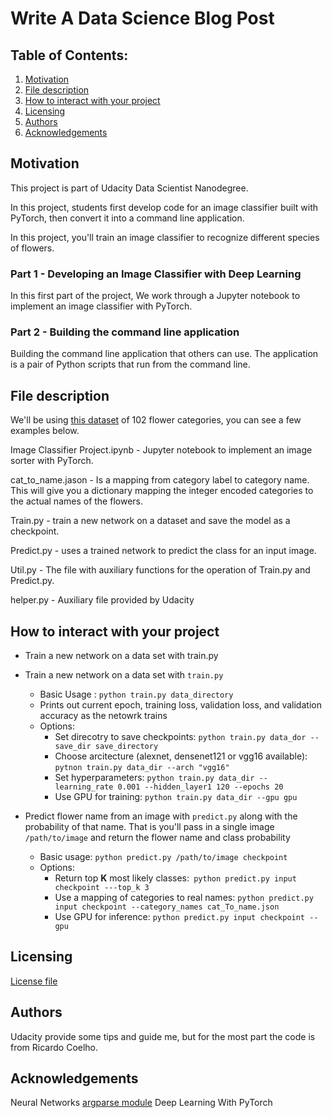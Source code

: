 # Write A Data Science Blog Post 

## Table of Contents:

1. [Motivation](#motivation)
2. [File description](#file)
3. [How to interact with your project](#interact)
4. [Licensing](#licensing)
5. [Authors](#author)
6. [Acknowledgements](#ack)

## Motivation <a name="motivation"></a>
This project is part of Udacity Data Scientist Nanodegree.

In this project, students first develop code for an image classifier built with PyTorch, then convert it into a command line application.

In this project, you'll train an image classifier to recognize different species of flowers. 

### Part 1  - Developing an Image Classifier with Deep Learning

In this first part of the project, We work through a Jupyter notebook to implement an image classifier with PyTorch. 

### Part 2 - Building the command line application

Building the command line application that others can use. The application is a pair of Python scripts that run from the command line.

## File description <a name="file"></a>

We'll be using [this dataset](http://www.robots.ox.ac.uk/~vgg/data/flowers/102/index.html) of 102 flower categories, you can see a few examples below.

Image Classifier Project.ipynb - Jupyter notebook to implement an image sorter with PyTorch.

cat_to_name.jason - Is a mapping from category label to category name. This will give you a dictionary mapping the integer encoded categories to the actual names of the flowers.

Train.py - train a new network on a dataset and save the model as a checkpoint.

Predict.py - uses a trained network to predict the class for an input image.

Util.py - The file with auxiliary functions for the operation of Train.py and Predict.py.

helper.py - Auxiliary file provided by Udacity

## How to interact with your project <a name="interact"></a>

* Train a new network on a data set with train.py

* Train a new network on a data set with ```train.py```
  * Basic Usage : ```python train.py data_directory```
  * Prints out current epoch, training loss, validation loss, and validation accuracy as the netowrk trains
  * Options:
    * Set direcotry to save checkpoints: ```python train.py data_dor --save_dir save_directory```
    * Choose arcitecture (alexnet, densenet121 or vgg16 available): ```pytnon train.py data_dir --arch "vgg16"```
    * Set hyperparameters: ```python train.py data_dir --learning_rate 0.001 --hidden_layer1 120 --epochs 20 ```
    * Use GPU for training: ```python train.py data_dir --gpu gpu```
    
* Predict flower name from an image with ```predict.py``` along with the probability of that name. That is you'll pass in a single image ```/path/to/image``` and return the flower name and class probability
  * Basic usage: ```python predict.py /path/to/image checkpoint```
  * Options:
    * Return top **K** most likely classes:``` python predict.py input checkpoint ---top_k 3```
    * Use a mapping of categories to real names: ```python predict.py input checkpoint --category_names cat_To_name.json```
    * Use GPU for inference: ```python predict.py input checkpoint --gpu```

## Licensing <a name="licensing"></a>
[License file](LICENSE)

## Authors <a name="author"></a>
 Udacity provide some tips and guide me, but for the most part the code is from Ricardo Coelho.

## Acknowledgements <a name="ack"></a>
Neural Networks
[argparse module](https://docs.python.org/3/library/argparse.html)
Deep Learning With PyTorch
